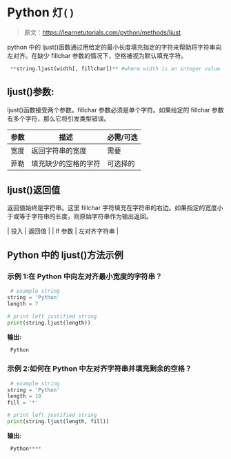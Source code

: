 # Python `灯()`

> 原文：<https://learnetutorials.com/python/methods/ljust>

python 中的 ljust()函数通过用给定的最小长度填充指定的字符来帮助将字符串向左对齐。在缺少 fillchar 参数的情况下，空格被视为默认填充字符。

```py
 **string.ljust(width[, fillchar])** #where width is an integer value 

```

## ljust()参数:

ljust()函数接受两个参数。fillchar 参数必须是单个字符。如果给定的 fillchar 参数有多个字符，那么它将引发类型错误。

| 参数 | 描述 | 必需/可选 |
| --- | --- | --- |
| 宽度 | 返回字符串的宽度 | 需要 |
| 菲勒 | 填充缺少的空格的字符 | 可选择的 |

## ljust()返回值

返回值始终是字符串。这里 fillchar 字符填充在字符串的右边。如果指定的宽度小于或等于字符串的长度，则原始字符串作为输出返回。

| 投入 | 返回值 |
| If 参数 | 左对齐字符串 |

## Python 中的 ljust()方法示例

### 示例 1:在 Python 中向左对齐最小宽度的字符串？

```py
 # example string
string = 'Python'
length = 7

# print left justified string
print(string.ljust(length)) 

```

**输出:**

```py
 Python 
```

### 示例 2:如何在 Python 中左对齐字符串并填充剩余的空格？

```py
 # example string
string = 'Python'
length = 10
fill = '*'

# print left justified string
print(string.ljust(length, fill)) 

```

**输出:**

```py
 Python**** 
```